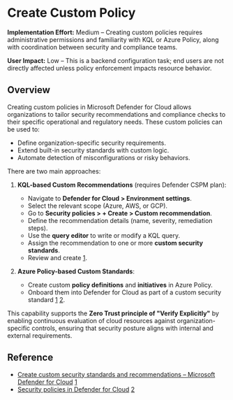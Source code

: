 # Create Custom Policy

**Implementation Effort:** Medium – Creating custom policies requires administrative permissions and familiarity with KQL or Azure Policy, along with coordination between security and compliance teams.

**User Impact:** Low – This is a backend configuration task; end users are not directly affected unless policy enforcement impacts resource behavior.

## Overview

Creating custom policies in Microsoft Defender for Cloud allows organizations to tailor security recommendations and compliance checks to their specific operational and regulatory needs. These custom policies can be used to:

- Define organization-specific security requirements.
- Extend built-in security standards with custom logic.
- Automate detection of misconfigurations or risky behaviors.

There are two main approaches:

1. **KQL-based Custom Recommendations** (requires Defender CSPM plan):
   - Navigate to **Defender for Cloud > Environment settings**.
   - Select the relevant scope (Azure, AWS, or GCP).
   - Go to **Security policies > + Create > Custom recommendation**.
   - Define the recommendation details (name, severity, remediation steps).
   - Use the **query editor** to write or modify a KQL query.
   - Assign the recommendation to one or more **custom security standards**.
   - Review and create [1](https://learn.microsoft.com/en-us/azure/defender-for-cloud/create-custom-recommendations).

2. **Azure Policy-based Custom Standards**:
   - Create custom **policy definitions** and **initiatives** in Azure Policy.
   - Onboard them into Defender for Cloud as part of a custom security standard [1](https://learn.microsoft.com/en-us/azure/defender-for-cloud/create-custom-recommendations) [2](https://learn.microsoft.com/en-us/azure/defender-for-cloud/security-policy-concept).

This capability supports the **Zero Trust principle of "Verify Explicitly"** by enabling continuous evaluation of cloud resources against organization-specific controls, ensuring that security posture aligns with internal and external requirements.

## Reference

- [Create custom security standards and recommendations – Microsoft Defender for Cloud](https://learn.microsoft.com/en-us/azure/defender-for-cloud/create-custom-recommendations) [1](https://learn.microsoft.com/en-us/azure/defender-for-cloud/create-custom-recommendations)
- [Security policies in Defender for Cloud](https://learn.microsoft.com/en-us/azure/defender-for-cloud/security-policy-concept) [2](https://learn.microsoft.com/en-us/azure/defender-for-cloud/security-policy-concept)
